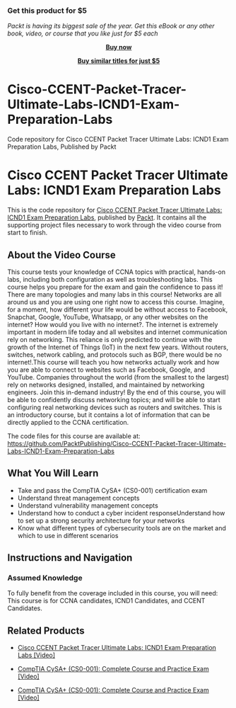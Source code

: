 
### Get this product for $5

<i>Packt is having its biggest sale of the year. Get this eBook or any other book, video, or course that you like just for $5 each</i>


<b><p align='center'>[Buy now](https://packt.link/9781838552510)</p></b>


<b><p align='center'>[Buy similar titles for just $5](https://subscription.packtpub.com/search)</p></b>


# Cisco-CCENT-Packet-Tracer-Ultimate-Labs-ICND1-Exam-Preparation-Labs
Code repository for Cisco CCENT Packet Tracer Ultimate Labs: ICND1 Exam Preparation Labs, Published by Packt
# Cisco CCENT Packet Tracer Ultimate Labs: ICND1 Exam Preparation Labs
This is the code repository for [Cisco CCENT Packet Tracer Ultimate Labs: ICND1 Exam Preparation Labs](https://www.packtpub.com/networking-and-servers/comptia-cysa-cs0-001-complete-course-and-practice-exam-video?utm_source=github&utm_medium=repository&utm_campaign=9781789539479), published by [Packt](https://www.packtpub.com/?utm_source=github). It contains all the supporting project files necessary to work through the video course from start to finish.
## About the Video Course
This course tests your knowledge of CCNA topics with practical, hands-on labs, including both configuration as well as troubleshooting labs. This course helps you prepare for the exam and gain the confidence to pass it! There are many topologies and many labs in this course! Networks are all around us and you are using one right now to access this course. Imagine, for a moment, how different your life would be without access to Facebook, Snapchat, Google, YouTube, Whatsapp, or any other websites on the internet? How would you live with no internet?. The internet is extremely important in modern life today and all websites and internet communication rely on networking. This reliance is only predicted to continue with the growth of the Internet of Things (IoT) in the next few years. Without routers, switches, network cabling, and protocols such as BGP, there would be no internet!.This course will teach you how networks actually work and how you are able to connect to websites such as Facebook, Google, and YouTube. Companies throughout the world (from the smallest to the largest) rely on networks designed, installed, and maintained by networking engineers. Join this in-demand industry! By the end of this course, you will be able to confidently discuss networking topics; and will be able to start configuring real networking devices such as routers and switches. This is an introductory course, but it contains a lot of information that can be directly applied to the CCNA certification.

The code files for this course are available at: https://github.com/PacktPublishing/Cisco-CCENT-Packet-Tracer-Ultimate-Labs-ICND1-Exam-Preparation-Labs

<H2>What You Will Learn</H2>
<DIV class=book-info-will-learn-text>
<UL>
<LI>Take and pass the CompTIA CySA+ (CS0-001) certification exam 
<LI>Understand threat management concepts 
<LI>Understand vulnerability management concepts 
<LI>Understand how to conduct a cyber incident responseUnderstand how to set up a strong security architecture for your networks 
<LI>Know what different types of cybersecurity tools are on the market and which to use in different scenarios </LI></UL></DIV>

## Instructions and Navigation
### Assumed Knowledge
To fully benefit from the coverage included in this course, you will need:<br/>
This course is for CCNA candidates, ICND1 Candidates, and CCENT Candidates.

   

## Related Products
* [Cisco CCENT Packet Tracer Ultimate Labs: ICND1 Exam Preparation Labs [Video]](https://www.packtpub.com/networking-and-servers/comptia-cysa-cs0-001-complete-course-and-practice-exam-video?utm_source=github&utm_medium=repository&utm_campaign=9781789539479)

* [CompTIA CySA+ (CS0-001): Complete Course and Practice Exam [Video]](https://www.packtpub.com/networking-and-servers/comptia-cysa-cs0-001-complete-course-and-practice-exam-video?utm_source=github&utm_medium=repository&utm_campaign=9781789539479)

* [CompTIA CySA+ (CS0-001): Complete Course and Practice Exam [Video]](https://www.packtpub.com/networking-and-servers/comptia-cysa-cs0-001-complete-course-and-practice-exam-video?utm_source=github&utm_medium=repository&utm_campaign=9781789539479)

